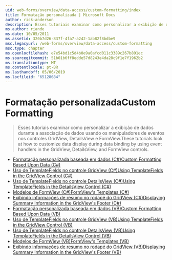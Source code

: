 ```yaml
---
uid: web-forms/overview/data-access/custom-formatting/index
title: Formatação personalizada | Microsoft Docs
author: rick-anderson
description: Esses tutoriais examinar como personalizar a exibição de dados durante a associação de dados usando os manipuladores de eventos nos controles GridView, DetailsView e FormView.
ms.author: riande
ms.date: 10/05/2011
ms.assetid: 320b7d26-837f-4fa7-a242-1ab82f8bdbe9
msc.legacyurl: /web-forms/overview/data-access/custom-formatting
msc.type: chapter
ms.openlocfilehash: e7e54bd1c5d4b0e9a0afcd011c3389c267b891ec
ms.sourcegitcommit: 51b01b6ff8edde57d8243e4da28c9f1e7f1962b2
ms.translationtype: MT
ms.contentlocale: pt-BR
ms.lasthandoff: 05/06/2019
ms.locfileid: "65128684"
---
```

# <a name="custom-formatting"></a><span data-ttu-id="5a2b9-103">Formatação personalizada</span><span class="sxs-lookup"><span data-stu-id="5a2b9-103">Custom Formatting</span></span>

> <span data-ttu-id="5a2b9-104">Esses tutoriais examinar como personalizar a exibição de dados durante a associação de dados usando os manipuladores de eventos nos controles GridView, DetailsView e FormView.</span><span class="sxs-lookup"><span data-stu-id="5a2b9-104">These tutorials look at how to customize data display during data binding by using event handlers in the GridView, DetailsView, and FormView controls.</span></span>

- [<span data-ttu-id="5a2b9-105">Formatação personalizada baseada em dados (C#)</span><span class="sxs-lookup"><span data-stu-id="5a2b9-105">Custom Formatting Based Upon Data (C#)</span></span>](custom-formatting-based-upon-data-cs.md)
- [<span data-ttu-id="5a2b9-106">Uso de TemplateFields no controle GridView (C#)</span><span class="sxs-lookup"><span data-stu-id="5a2b9-106">Using TemplateFields in the GridView Control (C#)</span></span>](using-templatefields-in-the-gridview-control-cs.md)
- [<span data-ttu-id="5a2b9-107">Uso de TemplateFields no controle DetailsView (C#)</span><span class="sxs-lookup"><span data-stu-id="5a2b9-107">Using TemplateFields in the DetailsView Control (C#)</span></span>](using-templatefields-in-the-detailsview-control-cs.md)
- [<span data-ttu-id="5a2b9-108">Modelos de FormView (C#)</span><span class="sxs-lookup"><span data-stu-id="5a2b9-108">FormView's Templates (C#)</span></span>](using-the-formview-s-templates-cs.md)
- [<span data-ttu-id="5a2b9-109">Exibindo informações de resumo no rodapé do GridView (C#)</span><span class="sxs-lookup"><span data-stu-id="5a2b9-109">Displaying Summary Information in the GridView's Footer (C#)</span></span>](displaying-summary-information-in-the-gridview-s-footer-cs.md)
- [<span data-ttu-id="5a2b9-110">Formatação personalizada baseada em dados (VB)</span><span class="sxs-lookup"><span data-stu-id="5a2b9-110">Custom Formatting Based Upon Data (VB)</span></span>](custom-formatting-based-upon-data-vb.md)
- [<span data-ttu-id="5a2b9-111">Uso de TemplateFields no controle GridView (VB)</span><span class="sxs-lookup"><span data-stu-id="5a2b9-111">Using TemplateFields in the GridView Control (VB)</span></span>](using-templatefields-in-the-gridview-control-vb.md)
- [<span data-ttu-id="5a2b9-112">Uso de TemplateFields no controle DetailsView (VB)</span><span class="sxs-lookup"><span data-stu-id="5a2b9-112">Using TemplateFields in the DetailsView Control (VB)</span></span>](using-templatefields-in-the-detailsview-control-vb.md)
- [<span data-ttu-id="5a2b9-113">Modelos de FormView (VB)</span><span class="sxs-lookup"><span data-stu-id="5a2b9-113">FormView's Templates (VB)</span></span>](using-the-formview-s-templates-vb.md)
- [<span data-ttu-id="5a2b9-114">Exibindo informações de resumo no rodapé do GridView (VB)</span><span class="sxs-lookup"><span data-stu-id="5a2b9-114">Displaying Summary Information in the GridView's Footer (VB)</span></span>](displaying-summary-information-in-the-gridview-s-footer-vb.md)
